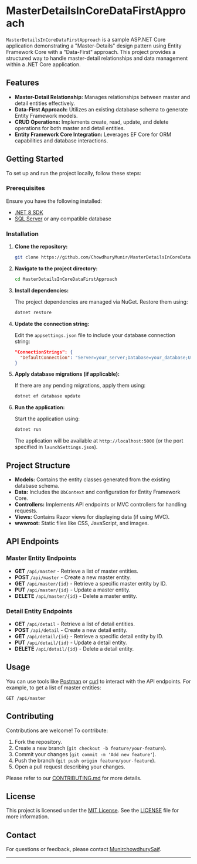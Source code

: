 # MasterDetailsInCoreDataFirstApproach

`MasterDetailsInCoreDataFirstApproach` is a sample ASP.NET Core application demonstrating a "Master-Details" design pattern using Entity Framework Core with a "Data-First" approach. This project provides a structured way to handle master-detail relationships and data management within a .NET Core application.

## Features

- **Master-Detail Relationship:** Manages relationships between master and detail entities effectively.
- **Data-First Approach:** Utilizes an existing database schema to generate Entity Framework models.
- **CRUD Operations:** Implements create, read, update, and delete operations for both master and detail entities.
- **Entity Framework Core Integration:** Leverages EF Core for ORM capabilities and database interactions.

## Getting Started

To set up and run the project locally, follow these steps:

### Prerequisites

Ensure you have the following installed:

- [.NET 8 SDK](https://dotnet.microsoft.com/download/dotnet/8.0)
- [SQL Server](https://www.microsoft.com/en-us/sql-server/sql-server-downloads) or any compatible database

### Installation

1. **Clone the repository:**

   ```bash
   git clone https://github.com/ChowdhuryMunir/MasterDetailsInCoreDataFirstApproach.git
   ```

2. **Navigate to the project directory:**

   ```bash
   cd MasterDetailsInCoreDataFirstApproach
   ```

3. **Install dependencies:**

   The project dependencies are managed via NuGet. Restore them using:

   ```bash
   dotnet restore
   ```

4. **Update the connection string:**

   Edit the `appsettings.json` file to include your database connection string:

   ```json
   "ConnectionStrings": {
     "DefaultConnection": "Server=your_server;Database=your_database;User Id=your_user;Password=your_password;"
   }
   ```

5. **Apply database migrations (if applicable):**

   If there are any pending migrations, apply them using:

   ```bash
   dotnet ef database update
   ```

6. **Run the application:**

   Start the application using:

   ```bash
   dotnet run
   ```

   The application will be available at `http://localhost:5000` (or the port specified in `launchSettings.json`).

## Project Structure

- **Models:** Contains the entity classes generated from the existing database schema.
- **Data:** Includes the `DbContext` and configuration for Entity Framework Core.
- **Controllers:** Implements API endpoints or MVC controllers for handling requests.
- **Views:** Contains Razor views for displaying data (if using MVC).
- **wwwroot:** Static files like CSS, JavaScript, and images.

## API Endpoints

### Master Entity Endpoints

- **GET** `/api/master` - Retrieve a list of master entities.
- **POST** `/api/master` - Create a new master entity.
- **GET** `/api/master/{id}` - Retrieve a specific master entity by ID.
- **PUT** `/api/master/{id}` - Update a master entity.
- **DELETE** `/api/master/{id}` - Delete a master entity.

### Detail Entity Endpoints

- **GET** `/api/detail` - Retrieve a list of detail entities.
- **POST** `/api/detail` - Create a new detail entity.
- **GET** `/api/detail/{id}` - Retrieve a specific detail entity by ID.
- **PUT** `/api/detail/{id}` - Update a detail entity.
- **DELETE** `/api/detail/{id}` - Delete a detail entity.

## Usage

You can use tools like [Postman](https://www.postman.com/downloads/) or [curl](https://curl.se/) to interact with the API endpoints. For example, to get a list of master entities:

```http
GET /api/master
```

## Contributing

Contributions are welcome! To contribute:

1. Fork the repository.
2. Create a new branch (`git checkout -b feature/your-feature`).
3. Commit your changes (`git commit -m 'Add new feature'`).
4. Push the branch (`git push origin feature/your-feature`).
5. Open a pull request describing your changes.

Please refer to our [CONTRIBUTING.md](CONTRIBUTING.md) for more details.

## License

This project is licensed under the [MIT License](LICENSE). See the [LICENSE](LICENSE) file for more information.

## Contact

For questions or feedback, please contact [MunirchowdhurySaif](mailto:munir.idb@gmail.com.com).

---
